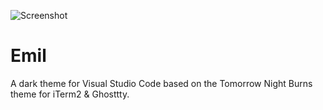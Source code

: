 ![Screenshot](./screnshot.png)

# Emil

A dark theme for Visual Studio Code based on the Tomorrow Night Burns theme for iTerm2 & Ghosttty.
